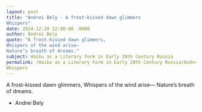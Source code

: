 ```yaml
---
layout: post
title: "Andrei Bely - A frost-kissed dawn glimmers
Whispers"
date: 2024-12-28 12:00:00 -0000
author: Andrei Bely
quote: "A frost-kissed dawn glimmers,
Whispers of the wind arise—
Nature’s breath of dreams."
subject: Haiku as a Literary Form in Early 20th Century Russia
permalink: /Haiku as a Literary Form in Early 20th Century Russia/Andrei Bely/Andrei Bely - A frost-kissed dawn glimmers
Whispers
---
```


A frost-kissed dawn glimmers,
Whispers of the wind arise—
Nature’s breath of dreams.

- Andrei Bely
